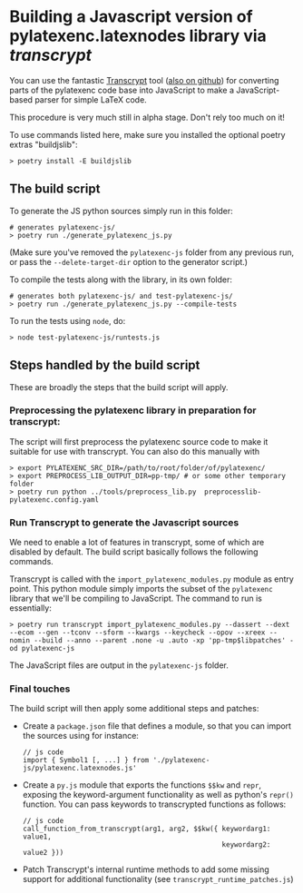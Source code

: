 # Building a Javascript version of pylatexenc.latexnodes library via *transcrypt*

You can use the fantastic [Transcrypt](http://www.transcrypt.org/) tool ([also
on github](https://github.com/QQuick/Transcrypt)) for converting parts of the
pylatexenc code base into JavaScript to make a JavaScript-based parser for
simple LaTeX code.

This procedure is very much still in alpha stage.  Don't rely too much on it!

To use commands listed here, make sure you installed the optional poetry extras
"buildjslib":

    > poetry install -E buildjslib


## The build script

To generate the JS python sources simply run in this folder:

    # generates pylatexenc-js/
    > poetry run ./generate_pylatexenc_js.py
    
(Make sure you've removed the `pylatexenc-js` folder from any previous run, or
pass the `--delete-target-dir` option to the generator script.)

To compile the tests along with the library, in its own folder:

    # generates both pylatexenc-js/ and test-pylatexenc-js/
    > poetry run ./generate_pylatexenc_js.py --compile-tests

To run the tests using `node`, do:

    > node test-pylatexenc-js/runtests.js


## Steps handled by the build script

These are broadly the steps that the build script will apply.

### Preprocessing the pylatexenc library in preparation for transcrypt:

The script will first preprocess the pylatexenc source code to make it suitable
for use with transcrypt.  You can also do this manually with

    > export PYLATEXENC_SRC_DIR=/path/to/root/folder/of/pylatexenc/
    > export PREPROCESS_LIB_OUTPUT_DIR=pp-tmp/ # or some other temporary folder
    > poetry run python ../tools/preprocess_lib.py  preprocesslib-pylatexenc.config.yaml
    
### Run Transcrypt to generate the Javascript sources

We need to enable a lot of features in transcrypt, some of which are disabled by
default.  The build script basically follows the following commands.

Transcrypt is called with the `import_pylatexenc_modules.py` module as entry
point.  This python module simply imports the subset of the `pylatexenc` library
that we'll be compiling to JavaScript.  The command to run is essentially:

    > poetry run transcrypt import_pylatexenc_modules.py --dassert --dext --ecom --gen --tconv --sform --kwargs --keycheck --opov --xreex --nomin --build --anno --parent .none -u .auto -xp 'pp-tmp$libpatches' -od pylatexenc-js
    
The JavaScript files are output in the `pylatexenc-js` folder.

### Final touches

The build script will then apply some additional steps and patches:

- Create a `package.json` file that defines a module, so that you can import the
  sources using for instance:
  
      // js code
      import { Symbol1 [, ...] } from './pylatexenc-js/pylatexenc.latexnodes.js'

- Create a `py.js` module that exports the functions `$$kw` and `repr`, exposing
  the keyword-argument functionality as well as python's `repr()` function.
  You can pass keywords to transcrypted functions as follows:
  
      // js code
      call_function_from_transcrypt(arg1, arg2, $$kw({ keywordarg1: value1,
                                                       keywordarg2: value2 }))

- Patch Transcrypt's internal runtime methods to add some missing support for
  additional functionality (see `transcrypt_runtime_patches.js`)
  
